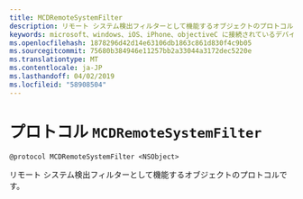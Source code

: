 ```yaml
---
title: MCDRemoteSystemFilter
description: リモート システム検出フィルターとして機能するオブジェクトのプロトコルです。
keywords: microsoft、windows、iOS、iPhone、objectiveC に接続されているデバイス、プロジェクトのローマ
ms.openlocfilehash: 1878296d42d14e63106db1863c861d830f4c9b05
ms.sourcegitcommit: 75680b384946e11257bb2a33044a3172dec5220e
ms.translationtype: MT
ms.contentlocale: ja-JP
ms.lasthandoff: 04/02/2019
ms.locfileid: "58908504"
---
```

# <a name="protocol-mcdremotesystemfilter"></a>プロトコル `MCDRemoteSystemFilter`

```
@protocol MCDRemoteSystemFilter <NSObject>
```

リモート システム検出フィルターとして機能するオブジェクトのプロトコルです。
